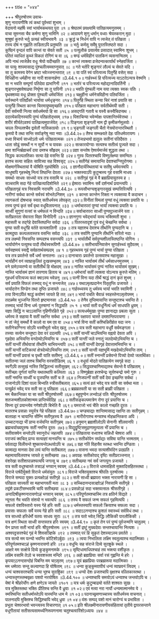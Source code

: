 +++
title = "०४४"

+++
श्रीपुरुषोत्तम उवाच-  
शृणु नारायणीश्रि त्वं कथां पूर्वभवां शुभाम् ।  
वेदायनो महर्षिः स्वां भार्यामकथयत् पुरा ॥१ ॥
श्रेष्ठतमं प्रवक्ष्यामि पातिव्रत्यमनुत्तमम् ।  
वाचा सुमनसा चैव कर्मणा शृणु भामिनि ॥२ ॥
आग्रायणे शृणु धर्मान् वध्वाः श्रेयस्करान् मुदा ।  
शुश्रूषां कुरुते भर्तुः प्रत्यहं स्वीयभावनैः ॥३ ॥
क्रुद्धं च निर्धनं वापि न त्यजेत् तं पतिव्रता ।  
तस्य दोषं न गृह्णाति ताडिताऽपि प्रतुष्यति ॥४ ॥
भर्तुः कर्मसु सर्वेषु पुरतस्तिष्ठते सदा ।  
कुष्ठिनं वृन्दलं वापि कान्तं या सेवते सती ॥५ ॥
पत्युलौकं प्रयात्येव प्रसादात् स्वामिनः शुभम् ।  
पतितं व्याधितं कुब्जं विकलं रोगिणं च वा ॥६ ॥
षण्ढं धर्मविहीनं पातकिनं व्यसनान्वितम् ।  
अपि नाथं त्यजेन्नैव वधूः श्रेयो यदीच्छति ॥७ ॥
कान्तं त्यक्त्वा व्रजेदन्यत्कार्यार्थं स्नेहवर्जिता ।  
सा पत्युः शापमासाद्य पुंश्चलीत्वमवाप्नुयात् ॥८ ॥
गते भर्तरि शृङ्गारं लौल्यं च सेवते यदि ।  
सा तु कामस्य वेगेन भ्रष्टा भवेज्जनान्तरात् ॥९ ॥
या पतिं स्वं परित्यज्य पितुर्गेहे वसेत् सदा ।  
विधिहीना धर्महीना सा नारी शासनार्हणा ॥3.44.१ ०॥
गार्हस्थ्यं हि परित्यज्य याऽटतेऽन्यत्र वेश्मनि ।  
सा न भवति सम्पूर्णा पतिदेवा ह्यभागिनी ॥११ ॥
भर्तारं च परित्यज्य महोद्यानादिवर्तिनी ।  
शृङ्गारभूषावेषाढ्या निर्घृणा सा तु पापिनी ॥१२॥
भवति पुंश्चली नाम यया त्यक्तः स्वकः पतिः ।  
पृथक्शय्या वधूः प्रोक्ता पुंश्चली धर्मवर्जिता ॥१३॥
चक्षुर्हीना धर्मनेत्रविहीना पतिवर्जिता ।  
सर्वस्थाने पतिर्ह्येको भार्याया धर्मधृङ्नरः ॥१४॥
पितुर्गेहे स्थिता कन्या चिरं नाशं प्रयाति सा ।  
पत्युर्गेहे स्थिता कान्ता चिरमायुष्यमृच्छति ॥१५॥
पतिव्रता महाभागा सर्वतीर्थमयी सती ।  
देवी सर्वमयी नित्या सर्वधर्ममयो हि सा ॥१६॥
असद्गतिं गतायै च यस्यै कस्यैचिदप्यथ ।  
ददात्येकदिनस्यापि पुण्यं पतिव्रतोद्भवम् ॥१७॥
पिशाचिन्या भवेन्मोक्षः पापशान्तिर्भवेत्तथा ।  
शरीरं शीर्यतेऽवश्यं पातिव्रत्यमुपार्जयेत् ॥१८॥
पिङ्गला शृङ्गली नाम द्वौ कृमीकर्णमूलयोः ।  
चपलः पिप्पलश्चैव द्वावेतौ नासिकाग्रयोः ॥१ ९॥
भृङ्गली जङ्गली चैतो नेत्रयोरान्तरस्थितौ ।  
कृमयो वै तथा सन्ति सर्वाङ्गेषु नवा नवाः ॥3.44.२०॥
तैश्च सम्भक्ष्यते देहः पतिधर्मपरायणः ।  
वध्वा विचार्य साध्योऽतो धर्मः पतिव्रतात्मकः ॥२१॥
तेजःप्रभावो ह्यतुलः सतीनां पतिदैवतः ।  
धाता सोढुं समर्थो न न सूर्यो न च पावकः ॥२२॥
सत्कारयोग्याः सत्यश्च सतीत्वं पूज्यते सदा ।  
क्षमा शान्तिर्ब्रह्मचर्यं दया दमश्च सौहृदम् ॥२३॥
प्रज्ञा सन्तोष ऐश्वर्यमार्जवं शुद्धता तथा ।  
सिद्धयः कल्पलतिकाः सत्या देहे वसन्ति हि ॥२४॥
गुरवः पितरश्चापि विष्णुर्लक्ष्म्या समन्वितः ।  
हरश्च सत्या सहितः सावित्र्या सह विश्वसृट् ॥२५॥
सतीगेहं समायान्ति देवाश्चाग्निपुरोगमाः ।  
मोक्षमार्गस्थितायां वै योषिति गृहयोषिति ॥२६ ॥
ज्ञानौदार्यस्थितायां च सतीषु धर्मवत्स्वपि ।  
साधुष्वपि गृहस्थेषु नित्यं तिष्ठन्ति देवताः ॥२७॥
भक्तस्याऽपि कुटुम्बस्य गृहे वसामि माधवः ।  
समर्थाः साधवः साध्व्यो यत्र तत्र वसामि च ॥२८ ॥
सतीगृहं गृहं मे वै ब्रह्मप्रियायुतस्य ह ।  
सञ्चरामि सदा गेहे पातिव्रत्यादिशोभिते ॥२९॥
ईश्वराः स्वामिनः सर्वे दर्शनार्थं प्रयान्त्यपि ।  
पतिव्रतागृहं यत्र निवसामि नरायणि ॥3.44.३० ॥
रूपसौभाग्यशृङ्गारसुखं सम्पत्तिरित्यपि ।  
नारीणां सर्वथा कान्ते सर्वस्वं शोभतेऽनिशम् ॥३१ ॥
कान्ता कान्तेन रिक्ता न त्यक्तव्या वै कदाचन ।  
त्यागकर्ता दोषभाक् स्यात् सतीधर्मस्य लोपकृत् ॥३२॥
विनीतां विमलां पुण्यां वधूं त्यक्त्वा प्रयाति यः ।  
तस्य पुण्यं कृतं सर्वं वृथा वधूविलापनात् ॥३३ ॥
धर्माचारपरां पुण्यां भार्यां त्यक्त्वा प्रयाति यः ।  
साध्वीं सुगुणां वत्सां स धर्मफलं न विन्दति ॥३४॥
सर्वाचारपरा साध्वी पुण्यपुञ्जार्जने रता ।  
सतीव्रतरता सेवारता विज्ञा विनोदिनी ॥३५॥
ज्ञानगुणा भवेद्भार्या यस्य भक्तिमती शुभा ।  
महासती च तद्गेहे देवास्तिष्ठन्ति सर्वदा ॥३६ ॥
पितरस्तादृशं पुत्रं वधूं चेच्छन्ति सर्वथा ।  
पुण्या सती वधूर्गेहे वर्तते सत्यशालिनी ॥३७ ॥
तत्र यज्ञाश्च देवाश्च तीर्थानि पुण्यदानि च ।  
कामदुघाः कल्पलतास्तत्र वसन्ति सर्वदा ॥३८ ॥
तत्र सर्वाणि पुण्यानि तीर्थानि सरितो नदाः ।  
तत्र लक्ष्म्यो निवसन्ति सम्पदश्च वसन्त्यपि ॥३९ ॥
भार्यातीर्थे सर्वपुण्यशीलास्तिष्ठन्ति योगिनः ।  
भार्यायोगेन पत्युश्च पादौ तीर्थस्वरूपिणौ ॥3.44.४० ॥
सतीभार्यानिवासेन सुगार्हस्थ्यं सुदैवतम् ।  
सर्वयज्ञमयं स्याद्वै सर्वव्रतार्थसम्प्रदम् ॥४ १ ॥
गृहस्थस्य गृहं पुण्यं भार्या पुण्या पतिव्रता ।  
यत्र तत्र प्रवर्तन्ते सर्वे धर्मा सनातनाः ॥४२॥
दानाचाराः प्रवर्तन्ते उत्सवाश्च महासुखाः ।  
भार्याहीनं वनं व्याघ्राकुलितं दुःखसम्भृतम् ॥४३ ॥
नास्ति भार्यासमं तीर्थं धर्मसाधनमुत्तमम् ।  
वने ग्रामेऽप्यरण्ये वा सतीतीर्थं हि मोक्षदम् ॥४४॥
नास्ति भार्यासमं पुण्यं नास्ति भार्यासमं सुखम्।  
नास्ति भार्यासमं ज्ञानं तारणाय हिताय च ॥४१॥
धर्मभार्यां सतीं त्यक्त्वा योऽन्यत्र कुरुते मतिम् ।  
गृहधर्मं परित्यज्य फलं क्वाऽस्य भवेन्ननु ॥४६॥
पत्नीं विना यदा तीर्थे श्राद्धं दानं कृतं शुभम् ।  
सर्वं प्रयाति विफलं तस्माद् वधूं न सन्त्यजेत् ॥४७॥
यथाऽमृतप्रदानेन पितृतृप्तिः प्रजायते ।  
भार्यादत्तेन पिण्डेन तथा तृप्तिः प्रजायते ॥४८॥
गार्हस्थ्यस्य तु धर्मस्य भार्या भवति स्वामिनी ।  
तया विनाऽर्पितं श्राद्धं कवोष्णं जायते हि तत् ॥४९॥
भार्या पचति चैवान्नं स्वहस्तेनाऽमृतोपमम् ।  
तदन्नमेव भुञ्जन्ति पितरो हृष्टमानसा ॥3.44.५० ॥
तेनैव तृप्तिमायान्ति सन्तुष्टाश्च भवन्ति ते ।  
तस्माद् भार्या विना धर्मः पुरुषाणां न सिद्ध्यति ॥५ १ ॥
भार्या सती वधूर्नित्यं धर्मं साधयति ध्रुवम् ।  
यज्ञाः सिद्धिं न चाऽऽयान्ति गृहिणीरहिते गृहे ॥५२॥
सत्यधर्ममुखाः पुण्या ज्ञानाद्याः प्रबलाः सुता ।  
धर्मस्य ते सहाया वै सतीं रक्षन्ति सर्वथा ॥१३॥
सती रक्षापरा चास्ते दमशान्तिपरायणा ।  
न तां जेतुं समर्थो वै कालो वा यम एव वा ॥५४॥
भर्त्रा विना सतीं कश्चिन्निरीक्षेत यदा जनः ।  
सतीनेत्राग्निना सोऽपि भस्मीभूतो भवेत् खलु ॥५५॥
यत्र सती महाभागा वधूर्वै सर्वमङ्गला ।  
तस्याः सत्येन सन्तुष्टा देवा वरं ददत्यपि ॥५६॥
सतीं यान्तीं चाऽभियन्ति वह्नयो देवता अपि ।  
गृहदेवा अभियन्ति वनदेव्योऽभियन्ति च ॥५७॥
सतीं यान्तीं जले स्नातुं जलदेव्योऽभियन्ति च ।  
सतीं यान्तीं तीर्थयात्रां तीर्थानि चाभियन्त्यपि ॥५८॥
सतीं यान्तीं देवगृहं देवात्तामभियन्ति च ।  
सतीं यान्तीं वाटिकायां क्षेत्रदेव्योऽभियन्ति ताम् ॥५९॥
सतीं यान्ती यज्ञभूमिं मखदेव्योऽभियन्ति ताम् ।  
सतीं यान्तीं प्रवासं च पृथ्वी याति सतीमनु ॥3.44.६ ०॥
सतीं स्नान्तीं प्रसेवन्ते पित्र्यो देव्यो जलार्थिकाः ।  
सतीतन्वा जलं ताश्च पिबन्ति वस्त्रपीडितम् ॥६ १ ॥
वधूर्या मोदते पातिव्रत्येन स्वगृहे सदा ।  
स्वर्गेऽपि तत्सुखं नास्ति सिद्धिलभ्यं सतीसुखम् ॥६२॥
सिद्धयश्चाणिमाद्याश्च सेवन्ते वै पतिव्रताम् ।  
सतीच्छाः पूर्णतां यान्ति यथातथापि कल्पिताः ॥६३ ॥
विष्णुर्ब्रह्मा हरश्चेन्द्रः सूर्यश्चन्द्रो यमो गुरुः ।  
सतीं नमन्ति साध्वीं च पूजयन्ति सतीं च ते ॥६४॥
निजपत्नीं सतीं सर्वे देवा इच्छन्ति सर्वथा ।  
राजानोऽपि दिशां पाला बिभ्यति स्त्रीसतीबलात् ॥६५॥
सत्यं व्रतं भवेद् यत्र सती सा सर्वथा मता ।  
पत्युर्व्रतं भवेद् यत्र सती सा तु पतिव्रता ॥६६॥
ब्रह्मव्रतवती या सा सती ब्राह्मी पतिव्रता ।  
मम चैकान्तिका या सा सती श्रीपुरुषोत्तमी ॥६७॥
बहुपुण्येन लभ्योऽहं पतिः श्रीपुरुषोत्तमः ।  
शतजन्मशीलकोशान्मम प्राप्तिर्भवेदिह ॥६८॥
सतीसङ्कल्पमात्रेण रोगा दूरं प्रयान्ति च ।  
विघ्ना दूरं प्रयान्त्येव गणेशोऽपि बिभेति वै ॥६९॥
यमराजो भयं चैति कालो गच्छति दूरतः ।  
मातरश्च प्रसन्नाः स्युर्यत्र गेहे पतिव्रता ॥3.44.७०॥
चण्ड्याद्याः शान्तिमासाद्य रक्षन्ति ताः सतीगृहम् ।  
बालग्रहा न चायान्ति सीम्नि सतीगृहस्य वै ॥७१ ॥
मारीरोगाश्च मन्त्राश्च मोहभ्रान्तिकरा अपि ।  
उच्चाटनाद्या भीं प्राप्य वर्जयन्ति सतीगृहम् ॥७२॥
हनुमान् ब्रह्मशीलोऽपि सेनानीः शीलवानपि ।  
ब्रह्मचर्याख्यपुरुषः सतीं नमन्ति दूरतः ॥७३॥
विद्युद्वृष्टिसमुद्राणामुत्पाता भीं प्रयान्ति च ।  
सतीवाक्येन सन्तोऽपि स्वानुरोधं जहत्यपि ॥७४॥
पतिव्रताया वध्वाश्च सन्निधौ चेश्वरा अपि ।  
पराजयं क्वचित् प्राप्य सत्याज्ञां मानयन्ति च ॥७५॥
सतीकोपेन सर्पाद्याः सविषा यान्ति भस्मताम् ।  
पर्वताद्या विलीयन्ते शुष्कायन्तेऽब्धयोऽपि च ॥७६॥
ग्रहा गतिं विहायैव स्तब्धा भवन्ति दण्डिताः ।  
कामाद्या मानसा देवा लयं यान्ति सतीबलात् ॥७७॥
वासना भवदा सत्याशीर्वादेन प्रदह्यति ।  
महामायाविलयश्च जायते तु सतीच्छया ॥७८॥
अवग्रहः सतीकोपाद् वृष्टिः सतीप्ररञ्जनात् ।  
वंशरेखा सतीशापान्नश्यत्यपि जगत्सु च ॥७९॥
सतीच्छया नवं सर्वं जगत्पुनः प्रजायते ।  
यत्र सती वधूश्चास्ते तत्राऽहं भगवान् स्वयम् ॥3.44.८०॥
विराजे धामसहितो मुक्तादिसहितस्तथा ।  
विराजे पार्षदैर्युक्तो विराजे धर्मसंयुतः ॥८१॥
विराजे भक्तियुक्तश्च श्रीपतिः पुरुषोत्तमः ।  
विराजे सम्पदा युक्तः प्रत्यक्षोऽहं सतीगृहे ॥८२॥
सती साध्वी ब्रह्मपरा भक्ता नारायणी हि सा ।  
पतिव्रता सात्त्वती सा महाभागवती मता ॥८ ३ ॥
सच्चिदानन्दसञ्ज्ञोऽहं निवसामि सतीगृहे ।  
तद्वंशे प्रकटीसम्भवामि चापि सतीच्छया ॥८४॥
प्रसन्नोऽहं सदा भक्तवत्सलः श्रीसतीगृहे ।  
अनादिश्रीकृष्णनारायणोऽहं भगवान् स्वयम् ॥८५॥
परिपूर्णतमश्चास्मि तत्र क्षतिर्न विद्यते ।  
न्यूनता नैव भवति संशयो न भवत्यपि ॥८६ ॥
तस्य वै सफलं जन्म सफलं गृहमित्यपि ।  
सफलो वंशविस्तारो यस्य गेहे हरिः सती ॥८७॥
धर्मस्तस्यापि सफलो क्रियाश्च सफलाः सदा ।  
प्रयासाः सफलाः सर्वे यस्य गेहे हरिः सती ॥८८ ॥
सदाऽऽनन्दाश्च कुशलं स्वास्थ्यं सर्वविधं तथा ।  
यत्र साध्व्यो हरिर्धर्मो यतयः साधवः सुराः ॥८९ ॥
तत्र यतो भवेत् सिद्धिः लौकिकी पारलौकिकी ।  
यत्र क्षणं स्थिता साध्वी सन्तस्तत्र हरिः स्वयम् ॥3.44.९० ॥
कृतं तेन परं पुण्यं पूर्वजन्मनि चातुलम् ।  
येन प्राप्ता सती भार्या हरिः श्रीपुरुषोत्तमः ॥९१ ॥
सतीं द्रष्टुं मुख्यदेवाः सन्तश्चायान्ति नित्यशः ।  
अश्वपट्टसरश्चेदं गृहं मे शिवसञ्ज्ञिके ॥९२ ॥
तस्मात् परं हि सुकृतं देशस्याऽस्य प्रवर्तते ।  
यत्र सत्यो मम पत्न्यो भवन्ति कोटिशोऽर्बुदाः ॥९३ ॥
त्वया निभालिता लक्ष्मि स्वतुल्याश्च मदात्मिकाः ।  
परिपूर्णतमश्चाऽहं कृष्णनारायणो हरिः ॥९४॥
वधूभिः सह संराजे दिव्ये सुराष्ट्रके स्थले ।  
आक्षरे मम सत्क्षेत्रे दिव्ये कुङ्कुमनामके ॥९५॥
सृष्टिधामाधिपश्चाहं तव भक्त्या वशीकृतः ।  
लक्ष्मि वसामि तेऽग्रे च स्ववशस्तव मन्दिरे ॥९६ ॥
अहो ब्रह्मप्रियाः सर्वा रसं गृह्णन्ति मे हरेः ।  
कृपयाऽऽनन्दसन्दोहं पिबन्ति मम चाऽमृतम् ॥९७॥
यूयं ब्रह्मप्रियाः परब्रह्मरूपा मदात्मिकाः ।  
मम धर्मपराः सन्तु कल्याणदा हि योषिताम् ॥९८ ॥
धन्या कुङ्कुमवापीयं धन्यं व्याघ्रवनं त्विदम् ।  
धन्यं चाश्वसरश्चापि धन्या भूश्च सुराष्ट्रिका ॥९९ ॥
धन्यो देशः प्रजाश्चापि वृक्षाश्च वल्लिकास्तथा ।  
धन्यास्तृणस्तम्बवृक्षाः पशवो नरयोषितः ॥3.44.१०० ॥
धन्यश्चापि समयोऽयं धन्याश्च जन्तवोऽपि च ।  
येषां मे श्रीहरेर्योगः क्षणे क्षणेऽत्र जायते ॥१०१ ॥
यत्र धर्मः कुटुम्बाढ्यो वर्तते शाश्वतः सुखः ।  
यत्र मुक्तिस्तथा भक्तिः प्रीतिश्च सन्ति वै ध्रुवाः ॥१ ०२॥
एवं मत्वा नरा नार्यो धन्यमात्मानमेव ये ।  
स्मरिष्यन्ति सतीधर्मास्तेऽपि यास्यन्ति धाम मे ॥१ ०३॥
पठनाच्छ्रवणाच्चास्य सतीधर्मस्य वाचनात् ।  
पालनादपि मुक्तिश्च सिद्धिश्चापि भवेद् ध्रुवा ॥१ ०४॥
वंशः सम्पद् यशो मानं चारोग्यं च प्रभाविता ।  
प्रभूता चेश्वरभावो भवन्त्यस्य विचारणात् ॥१ ०५॥
इति श्रीलक्ष्मीनारायणीयसंहितायां तृतीये द्वापरसन्ताने वधूगीतायां सतीसत्यसामर्थ्यनिरूपणनामा चतुश्चत्वारिंशोऽध्यायः ॥४४ ॥
    
